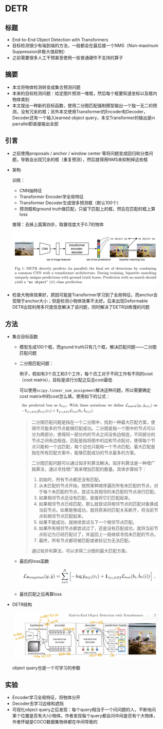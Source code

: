 # DETR

## 标题

- End-to-End Object Detection with Transformers
- 目标检测很少有端到端的方法，一般都会在最后接一个NMS（Non-maximum Suppression非极大值抑制）
- 之前需要很多人工干预甚至使用一些普通硬件不支持的算子

## 摘要

- 本文将物体检测转变成集合预测问题
- 本来的目标检测问题：给定图片预测一堆框，然后每个框要知道坐标以及框内物体类别
- 本文提出一种新的目标函数，使用二分图匹配强制模型输出一个独一无二的预测，没有冗余的框；另外本文使用Transformer的Encoder和Decoder，Decoder还有一个输入learned object query，本文Transformer的输出是in parrallel即直接输出全部

## 引言

- 之前使用proposals / anchor / window center 等将问题变成回归和分类问题，导致会出现冗余的框（重复预测），然后就得用NMS来抑制掉这些框

- 架构

  训练：

  - CNN抽特征
  - Transformer Encoder学全局特征
  - Transformer Decoder生成很多预测框（默认100个）
  - 预测框和ground truth做匹配，只留下匹配上的框，然后在匹配的框上算loss

  推理：去掉上面第四步，取置信度大于0.7的物体

  ![image-20230504153104196](29-DETR.assets/image-20230504153104196.png)

- 检查大物体效果好，原因可能是Transformer学习到了全局特征，而anchor会受限于anchor大小；但是检测小物体效果不太好。后来出现Deformable DETR出现利用多尺度信息解决了该问题，同时解决了DETR训练慢的问题

## 方法

- 集合目标函数

  - 模型生成100个框，而gound truth只有几个框，解决匹配问题——二分图匹配问题

  - 二分图匹配问题：

    例子，假如有3个员工和3个工作，每个员工对于不同工作有不同的cost（cost matrix），目标是进行分配之后总cost最低

    可以使用`scipy.linear_sum_assignment`解决这种问题，所以需要确定cost matrix中的cost怎么填，使用如下的公式：

    ![image-20230504155046090](29-DETR.assets/image-20230504155046090.png)

    > 二分图匹配问题是指在一个二分图中，找到一种最大匹配方案，使得尽可能多的节点能够匹配成功。二分图是指一个图中的节点可以分为两部分，使得同一部分内的节点之间没有边相连，不同部分的节点之间有边相连。匹配是指将图中的边和节点配对，使得每个节点只能和一个边匹配，每个边也只能和一个节点匹配。最大匹配是指在所有匹配方案中，能够匹配成功的节点最多的方案。
    >
    > 二分图匹配问题可以通过匈牙利算法解决。匈牙利算法是一种增广路算法，通过寻找增广路来增加匹配的数量。具体步骤如下：
    >
    > 1. 初始时，所有节点都还没有匹配。
    > 2. 从未匹配的节点开始，按照某种顺序遍历所有未匹配的节点，对于每个未匹配的节点，尝试与其相邻的未匹配的节点进行匹配。
    > 3. 如果相邻节点还没有匹配，直接将它们匹配起来。
    > 4. 如果相邻节点已经匹配，那么就尝试将相邻节点的匹配对象换成当前节点。如果能够成功，就将原来的匹配关系断开，将当前节点和相邻节点匹配起来。
    > 5. 如果不能成功，就继续尝试与下一个相邻节点匹配。
    > 6. 如果所有相邻节点都尝试过了，还是没有匹配成功，就将当前节点标记为已经匹配过了，并返回上一层继续寻找未匹配的节点。
    > 7. 最终，所有节点都将被匹配或者标记为无法匹配。
    >
    > 通过匈牙利算法，可以求得二分图的最大匹配方案。

  - 最后的loss函数

    ![image-20230504155236186](29-DETR.assets/image-20230504155236186.png)

  - 最优匹配之后再算loss

- DETR结构

  ![image-20230504155320669](29-DETR.assets/image-20230504155320669.png)

  object query也是一个可学习的参数

## 实验

- Encoder学习全局特征，将物体分开
- Decoder去学习边缘和遮挡
- 可视化object query之后发现：每个query相当于一个问问题的人，不断地问某个位置是否有大/小物体。作者发现每个query都会问中间是否有个大物体，作者怀疑是COCO数据集物体都在中间导致的
